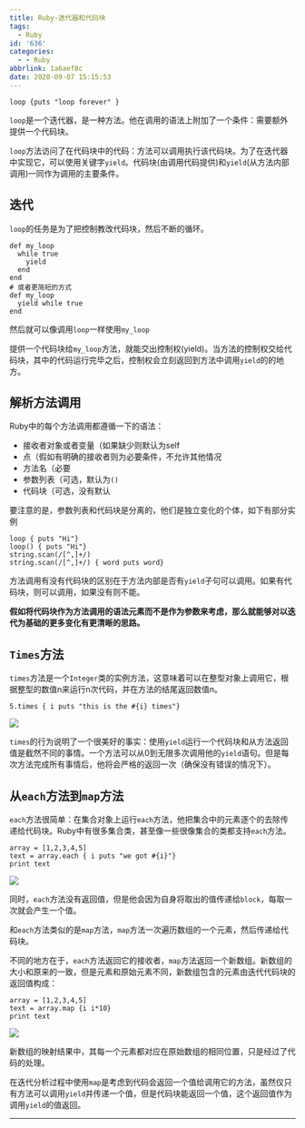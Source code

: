 ```yaml
---
title: Ruby-迭代器和代码块
tags:
  - Ruby
id: '636'
categories:
  - - Ruby
abbrlink: 1a6aef8c
date: 2020-09-07 15:15:53
---
```


```
loop {puts "loop forever" }
```

`loop`是一个迭代器，是一种方法。他在调用的语法上附加了一个条件：需要额外提供一个代码块。

`loop`方法访问了在代码块中的代码：方法可以调用执行该代码块。为了在迭代器中实现它，可以使用关键字`yield`。代码块(由调用代码提供)和`yield`(从方法内部调用)一同作为调用的主要条件。

## 迭代

`loop`的任务是为了把控制教改代码块，然后不断的循环。

```
def my_loop
  while true
    yield
  end
end
# 或者更简短的方式
def my_loop
  yield while true
end
```

然后就可以像调用`loop`一样使用`my_loop`

提供一个代码块给`my_loop`方法，就能交出控制权(yield)。当方法的控制权交给代码块，其中的代码运行完毕之后，控制权会立刻返回到方法中调用`yield`的的地方。

## 解析方法调用

Ruby中的每个方法调用都遵循一下的语法：

*   接收者对象或者变量（如果缺少则默认为self
*   点（假如有明确的接收者则为必要条件，不允许其他情况
*   方法名（必要
*   参数列表（可选，默认为`()`
*   代码块（可选，没有默认

要注意的是，参数列表和代码块是分离的，他们是独立变化的个体，如下有部分实例

```
loop { puts "Hi"}
loop() { puts "Hi"}
string.scan(/[^,]+/)
string.scan(/[^,]+/) { word puts word}
```

方法调用有没有代码块的区别在于方法内部是否有`yield`子句可以调用。如果有代码块，则可以调用，如果没有则不能。

**假如将代码块作为方法调用的语法元素而不是作为参数来考虑，那么就能够对以迭代为基础的更多变化有更清晰的思路。**

## `Times`方法

`times`方法是一个`Integer`类的实例方法，这意味着可以在整型对象上调用它，根据整型的数值n来运行n次代码，并在方法的结尾返回数值n。

```
5.times { i puts "this is the #{i} times"}
```

![](http://img.varsion.cn/blog-img/2020/09/image-2.png)

`times`的行为说明了一个很美好的事实：使用`yield`运行一个代码块和从方法返回值是截然不同的事情。一个方法可以从0到无限多次调用他的`yield`语句。但是每次方法完成所有事情后，他将会严格的返回一次（确保没有错误的情况下）。

## 从`each`方法到`map`方法

`each`方法很简单：在集合对象上运行`each`方法，他把集合中的元素逐个的去除传递给代码块。Ruby中有很多集合类，甚至像一些很像集合的类都支持`each`方法。

```
array = [1,2,3,4,5]
text = array.each { i puts "we got #{i}"}
print text
```

![](http://img.varsion.cn/blog-img/2020/09/image-4.png)

同时，`each`方法没有返回值，但是他会因为自身将取出的值传递给`block`，每取一次就会产生一个值。

和`each`方法类似的是`map`方法，`map`方法一次遍历数组的一个元素，然后传递给代码块。

不同的地方在于，`each`方法返回它的接收者，`map`方法返回一个新数组。新数组的大小和原来的一致，但是元素和原始元素不同，新数组包含的元素由迭代代码块的返回值构成：

```
array = [1,2,3,4,5]
text = array.map {i i*10}
print text
```

![](http://img.varsion.cn/blog-img/2020/09/image-5.png)

新数组的映射结果中，其每一个元素都对应在原始数组的相同位置，只是经过了代码的处理。

在迭代分析过程中使用`map`是考虑到代码会返回一个值给调用它的方法，虽然仅只有方法可以调用`yield`并传递一个值，但是代码块能返回一个值，这个返回值作为调用`yield`的值返回。

* * *